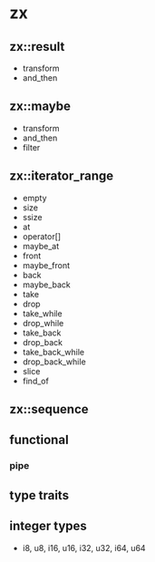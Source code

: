 # zx

## zx::result
  - transform
  - and_then

## zx::maybe
  - transform
  - and_then
  - filter

## zx::iterator_range
  - empty
  - size
  - ssize
  - at
  - operator[]
  - maybe_at
  - front
  - maybe_front
  - back
  - maybe_back
  - take
  - drop
  - take_while
  - drop_while
  - take_back
  - drop_back
  - take_back_while
  - drop_back_while
  - slice
  - find_of

## zx::sequence

## functional
  ### pipe

## type traits

## integer types
  - i8, u8, i16, u16, i32, u32, i64, u64
